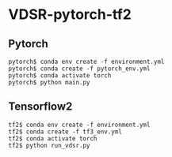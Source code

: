 # VDSR-pytorch-tf2





## Pytorch

```shell
pytorch$ conda env create -f environment.yml
pytorch$ conda create -f pytorch_env.yml
pytorch$ conda activate torch
pytorch$ python main.py
```



## Tensorflow2

```shell
tf2$ conda env create -f environment.yml
tf2$ conda create -f tf3_env.yml
tf2$ conda activate torch
tf2$ python run_vdsr.py
```



